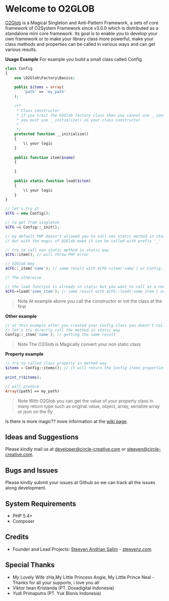 # Welcome to O2GLOB #

[O2Glob][2] is a Magical Singleton and Anti-Pattern Framework, a sets of core framework of O2System Framework since v3.0.0 which is distributed as a standalone mini core framework. Its goal is to enable you to develop your own framework or to make your library class more powerful, make your class methods and properties can be called in various ways and can get various results.

**Usage Example**
For example you build a small class called Config

```php
class Config
{
    use \O2Glob\Factory\Basics;
    
    public $items = array(
        'path' => 'my_path'
    );
    
    /**
     * Class constructor
     * if you trait the O2Glob factory class then you cannot use __construct() anymore
     * you must use __initialize() as your class constructor
     *
     */
    protected function __initialize()
    {
        \\ your logic
    }
    
    public function item($name)
    {
        
    }
    
    public static function load($item)
    {
        \\ your logic
    }
}

// let's try it
$CFG = new Config();

// to get from singleton
$CFG =& Config::_init();

// by default PHP doesn't allowed you to call non static method in static way
// but with the magic of O2Glob make it can be called with prefix '_'

// try to call non static method in static way
$CFG::item(); // will throw PHP error

// O2Glob Way
$CFG::_item('name'); // same result with $CFG->item('name') or Config::_item('name')

// The otherwise

// the load function is already in static but you want to call as a non static function
$CFG->load('some_item'); // same result with $CFG::load('some_item') or Config::load('some_item')
```
> Note
At example above you call the constructor or init the class at the first

**Other example**
```php
// at this example after you created your Config class you doesn't call _init or call 'new Config()'
// let's try directly call the method in static way
Config::_item('name'); // getting the same result
```
> Note
The O2Glob is Magically convert your non static class

**Property example**

```php
// try to called class property in method way
$items = Config::items(); // it will return the Config items properties
 
print_r($items);

// will produce
Array([path] => my_path)
```
> Note
With O2Glob you can get the value of your property class in many return type such as original value, object, array, serialize array or json on the fly 

Is there is more magic?? more information at the [wiki page][3].

Ideas and Suggestions
---------------------
Please kindly mail us at [developer@circle-creative.com][6] or [steeven@circle-creative.com][7].

Bugs and Issues
---------------
Please kindly submit your issues at Github so we can track all the issues along development.

System Requirements
-------------------
- PHP 5.4+
- Composer

Credits
-------
* Founder and Lead Projects: [Steeven Andrian Salim][7] - [steevenz.com][6]
 
Special Thanks
--------------
* My Lovely Wife zHa,My Little Princess Angie, My Little Prince Neal - Thanks for all your supports, i love you all
* Viktor Iwan Kristanda (PT. Doxadigital Indonesia)
* Yudi Primaputra (PT. Yuk Bisnis Indonesia)

[1]: http://circle-creative.com
[2]: http://circle-creative.com/products/o2glob
[3]: http://github.com/circlecreative/o2glob/wiki
[4]: mailto:developer@circle-creative.com
[5]: mailto:steeven@circle-creative.com
[6]: http://steevenz.com
[7]: http://cv.steevenz.com
[8]: https://getcomposer.org
[9]: https://packagist.org/packages/o2system/o2glob

